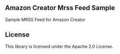 ## Amazon Creator Mrss Feed Sample

Sample MRSS Feed for Amazon Creator

## License

This library is licensed under the Apache 2.0 License. 
